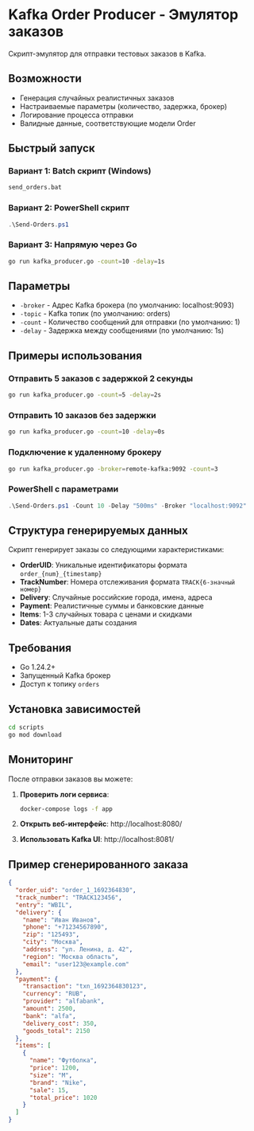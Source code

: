 # Kafka Order Producer - Эмулятор заказов

Скрипт-эмулятор для отправки тестовых заказов в Kafka.

## Возможности

-  Генерация случайных реалистичных заказов
-  Настраиваемые параметры (количество, задержка, брокер)
-  Логирование процесса отправки
-  Валидные данные, соответствующие модели Order

## Быстрый запуск

### Вариант 1: Batch скрипт (Windows)
```cmd
send_orders.bat
```

### Вариант 2: PowerShell скрипт
```powershell
.\Send-Orders.ps1
```

### Вариант 3: Напрямую через Go
```bash
go run kafka_producer.go -count=10 -delay=1s
```

## Параметры

- `-broker` - Адрес Kafka брокера (по умолчанию: localhost:9093)
- `-topic` - Kafka топик (по умолчанию: orders)
- `-count` - Количество сообщений для отправки (по умолчанию: 1)
- `-delay` - Задержка между сообщениями (по умолчанию: 1s)

## Примеры использования

### Отправить 5 заказов с задержкой 2 секунды
```bash
go run kafka_producer.go -count=5 -delay=2s
```

### Отправить 10 заказов без задержки
```bash
go run kafka_producer.go -count=10 -delay=0s
```

### Подключение к удаленному брокеру
```bash
go run kafka_producer.go -broker=remote-kafka:9092 -count=3
```

### PowerShell с параметрами
```powershell
.\Send-Orders.ps1 -Count 10 -Delay "500ms" -Broker "localhost:9092"
```

## Структура генерируемых данных

Скрипт генерирует заказы со следующими характеристиками:

- **OrderUID**: Уникальные идентификаторы формата `order_{num}_{timestamp}`
- **TrackNumber**: Номера отслеживания формата `TRACK{6-значный номер}`
- **Delivery**: Случайные российские города, имена, адреса
- **Payment**: Реалистичные суммы и банковские данные
- **Items**: 1-3 случайных товара с ценами и скидками
- **Dates**: Актуальные даты создания

## Требования

- Go 1.24.2+
- Запущенный Kafka брокер
- Доступ к топику `orders`

## Установка зависимостей

```bash
cd scripts
go mod download
```

## Мониторинг

После отправки заказов вы можете:

1. **Проверить логи сервиса**:
   ```bash
   docker-compose logs -f app
   ```

2. **Открыть веб-интерфейс**: http://localhost:8080/

3. **Использовать Kafka UI**: http://localhost:8081/

## Пример сгенерированного заказа

```json
{
  "order_uid": "order_1_1692364830",
  "track_number": "TRACK123456",
  "entry": "WBIL",
  "delivery": {
    "name": "Иван Иванов",
    "phone": "+71234567890",
    "zip": "125493",
    "city": "Москва",
    "address": "ул. Ленина, д. 42",
    "region": "Москва область",
    "email": "user123@example.com"
  },
  "payment": {
    "transaction": "txn_1692364830123",
    "currency": "RUB",
    "provider": "alfabank",
    "amount": 2500,
    "bank": "alfa",
    "delivery_cost": 350,
    "goods_total": 2150
  },
  "items": [
    {
      "name": "Футболка",
      "price": 1200,
      "size": "M",
      "brand": "Nike",
      "sale": 15,
      "total_price": 1020
    }
  ]
}
```
